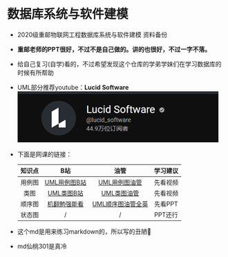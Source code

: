 #	数据库系统与软件建模
* 2020级重邮物联网工程数据库系统与软件建模 资料备份
* **重邮老师的PPT很好，不过不是自己做的。讲的也很好，不过一字不落。**
* 给自己复习(自学)看的，不过希望发现这个仓库的学弟学妹们在学习数据库的时候有所帮助
* UML部分推荐youtube：**Lucid Software**    
![](picture1.png)
* 下面是网课的链接：
  
    |知识点|B站|油管|学习建议|
    |:--------:|:---------:|:--------:|:--------:|
    |用例图|[UML用例图B站](https://www.bilibili.com/video/BV1Bz4y1Z7ZV/?spm_id_from=333.337.search-card.all.click&vd_source=16b1b0409d11ad21fe29562b0e9fc9b4)|[UML用例图油管](https://www.youtube.com/watch?v=zid-MVo7M-E&t=9s)|先看视频|
    |类图|[UML类图B站](https://www.bilibili.com/video/BV1P741127u7?p=2&vd_source=16b1b0409d11ad21fe29562b0e9fc9b4)|[UML类图油管](https://www.youtube.com/watch?v=UI6lqHOVHic&t=7s)|先看视频
    |顺序图|[机翻勉强能看](https://www.bilibili.com/video/BV12f4y127pp/?spm_id_from=333.337.search-card.all.click&vd_source=16b1b0409d11ad21fe29562b0e9fc9b4)|[UML顺序图油管全英](https://www.youtube.com/watch?v=pCK6prSq8aw&list=PLUoebdZqEHTxpGCwKrb82cIvHNoNaBb4R&index=4)|先看PPT
    |状态图|/|/|PPT还行

* 这个md是用来练习markdown的，所以写的丑陋:hankey:
* md仙桃301是真冷